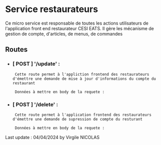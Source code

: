 # Service restaurateurs

Ce micro service est responsable de toutes les actions utilisateurs de l'application front end restaurateur CESI EATS.
Il gère les mécanisme de gestion de compte, d'articles, de menus, de commandes

## Routes
 - ### [ POST ] '/update' :
        Cette route permet à l'appliction frontend des restaurateurs d'émettre une demande de mise à jour d'informations du compte du restaurant

        Données à mettre en body de la requete :

 - ### [ POST ] '/delete' :
        Cette route permet à l'application frontend des restaurateurs d'émettre une demande de supression de compte du resturant

        Données à mettre en body de la requete :


Last update : 04/04/2024 by Virgile NICOLAS
